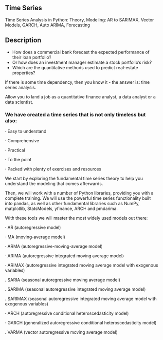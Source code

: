 ## Time Series
Time Series Analysis in Python: Theory, Modeling: AR to SARIMAX, Vector Models, GARCH, Auto ARIMA, Forecasting
## Description
- How does a commercial bank forecast the expected performance of their loan portfolio?
- Or how does an investment manager estimate a stock portfolio’s risk?
- Which are the quantitative methods used to predict real-estate properties?

If there is some time dependency, then you know it - the answer is: time series analysis.

Allow you to land a job as a quantitative finance analyst, a data analyst or a data scientist.

### We have created a time series that is not only timeless but also:

· Easy to understand

· Comprehensive

· Practical

· To the point

· Packed with plenty of exercises and resources

We start by exploring the fundamental time series theory to help you understand the modeling that comes afterwards.

Then, we will work with a number of Python libraries, providing you with a complete training. We will use the powerful time series functionality built into pandas, as well as other fundamental libraries such as NumPy, matplotlib, StatsModels, yfinance, ARCH and pmdarima.

With these tools we will master the most widely used models out there:

· AR (autoregressive model)

· MA (moving-average model)

· ARMA (autoregressive-moving-average model)

· ARIMA (autoregressive integrated moving average model)

· ARIMAX (autoregressive integrated moving average model with exogenous variables)

. SARIA (seasonal autoregressive moving average model)

. SARIMA (seasonal autoregressive integrated moving average model)

. SARIMAX (seasonal autoregressive integrated moving average model with exogenous variables)

· ARCH (autoregressive conditional heteroscedasticity model)

· GARCH (generalized autoregressive conditional heteroscedasticity model)

. VARMA (vector autoregressive moving average model)
